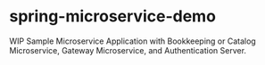 # spring-microservice-demo

WIP Sample Microservice Application with Bookkeeping or Catalog Microservice,
Gateway Microservice, and Authentication Server.
